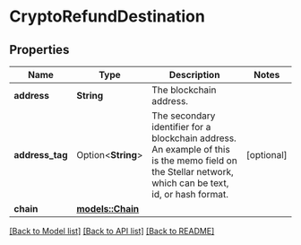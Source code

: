 # CryptoRefundDestination

## Properties

Name | Type | Description | Notes
------------ | ------------- | ------------- | -------------
**address** | **String** | The blockchain address. | 
**address_tag** | Option<**String**> | The secondary identifier for a blockchain address. An example of this is the memo field on the Stellar network, which can be text, id, or hash format. | [optional]
**chain** | [**models::Chain**](Chain.md) |  | 

[[Back to Model list]](../README.md#documentation-for-models) [[Back to API list]](../README.md#documentation-for-api-endpoints) [[Back to README]](../README.md)


